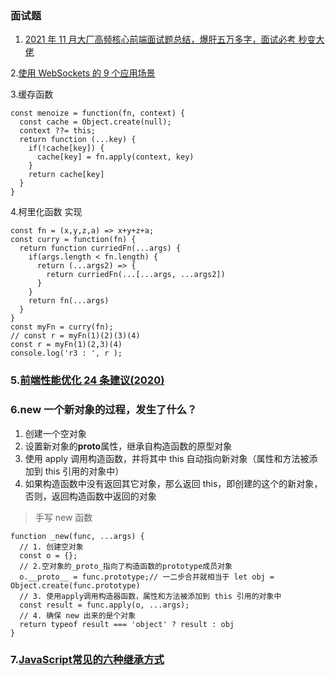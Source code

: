 ### 面试题

1. [2021 年 11 月大厂高频核心前端面试题总结，爆肝五万多字，面试必考 秒变大佬 ](https://www.jianshu.com/p/6746467c7958)

2.[使用 WebSockets 的 9 个应用场景](https://www.oschina.net/translate/9-killer-uses-for-websockets?comments&p=2)

3.缓存函数

```
const menoize = function(fn, context) {
  const cache = Object.create(null);
  context ??= this;
  return function (...key) {
    if(!cache[key]) {
      cache[key] = fn.apply(context, key)
    }
    return cache[key]
  }
}
```

4.柯里化函数 实现

```
const fn = (x,y,z,a) => x+y+z+a;
const curry = function(fn) {
  return function curriedFn(...args) {
    if(args.length < fn.length) {
      return (...args2) => {
        return curriedFn(...[...args, ...args2])
      }
    }
    return fn(...args)
  }
}
const myFn = curry(fn);
// const r = myFn(1)(2)(3)(4)
const r = myFn(1)(2,3)(4)
console.log('r3 : ', r );
```

### 5.[前端性能优化 24 条建议(2020)](https://zhuanlan.zhihu.com/p/121056616)

### 6.new 一个新对象的过程，发生了什么？

1. 创建一个空对象
2. 设置新对象的**proto**属性，继承自构造函数的原型对象
3. 使用 apply 调用构造函数，并将其中 this 自动指向新对象（属性和方法被添加到 this 引用的对象中）
4. 如果构造函数中没有返回其它对象，那么返回 this，即创建的这个的新对象，否则，返回构造函数中返回的对象

> 手写 new 函数

```
function _new(func, ...args) {
  // 1. 创建空对象
  const o = {};
  // 2.空对象的_proto_指向了构造函数的prototype成员对象
  o.__proto__ = func.prototype;// 一二步合并就相当于 let obj = Object.create(func.prototype)
  // 3. 使用apply调用构造器函数，属性和方法被添加到 this 引用的对象中
  const result = func.apply(o, ...args);
  // 4. 确保 new 出来的是个对象
  return typeof result === 'object' ? result : obj
}
```

### 7.[JavaScript常见的六种继承方式](https://cloud.tencent.com/developer/article/1499708?from=article.detail.1851143)